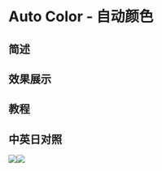 # Auto Color - 自动颜色

## 简述

## 效果展示

## 教程

## 中英日对照

![](https://mir.yuelili.com/wp-content/uploads/user/AE/effects/AE-Effects-Color-Auto_Color.png)![](https://mir.yuelili.com/wp-content/uploads/user/AE/effects/AE-Effects-Color-Auto_Color_cn.png)
